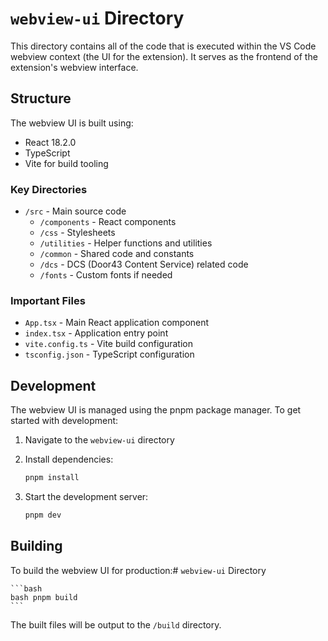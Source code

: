 
# `webview-ui` Directory

This directory contains all of the code that is executed within the VS Code webview context (the UI for the extension). It serves as the frontend of the extension's webview interface.

## Structure

The webview UI is built using:
- React 18.2.0
- TypeScript
- Vite for build tooling

### Key Directories

- `/src` - Main source code
  - `/components` - React components
  - `/css` - Stylesheets
  - `/utilities` - Helper functions and utilities
  - `/common` - Shared code and constants
  - `/dcs` - DCS (Door43 Content Service) related code
  - `/fonts` - Custom fonts if needed

### Important Files

- `App.tsx` - Main React application component
- `index.tsx` - Application entry point
- `vite.config.ts` - Vite build configuration
- `tsconfig.json` - TypeScript configuration

## Development

The webview UI is managed using the pnpm package manager. To get started with development:

1. Navigate to the `webview-ui` directory

2. Install dependencies:
   ```bash
   pnpm install
   ```

3. Start the development server:
   ```bash
   pnpm dev
   ```

## Building

To build the webview UI for production:# `webview-ui` Directory

    ```bash
    bash pnpm build
    ```

The built files will be output to the `/build` directory.

